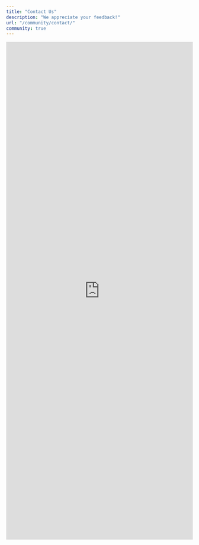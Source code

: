 ```yaml
---
title: "Contact Us"
description: "We appreciate your feedback!"
url: "/community/contact/"
community: true
---
```


<script nomodule>if(navigator.userAgent.indexOf('MSIE')!==-1||navigator.appVersion.indexOf('Trident/')>-1){document.write('<div class="alert alert-info">Note: The contact form isn\'t compatible with Internet Explorer. Please open using <a href="microsoft-edge:https://modus.trimble.com/community/contact/" class="ml-1">Microsoft Edge</a>.<\/div>');}</script>

<iframe src="https://docs.google.com/forms/d/e/1FAIpQLSfOt0n8IhbVBjkE80fB1c25SlAdT7SD2uRHtoLUqbJ1eVWy2Q/viewform?embedded=true" width="100%" height="1340" frameborder="0" marginheight="0" marginwidth="0">Loading…</iframe>
